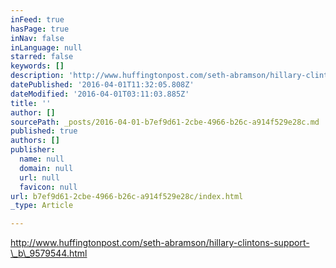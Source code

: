 ```yaml
---
inFeed: true
hasPage: true
inNav: false
inLanguage: null
starred: false
keywords: []
description: 'http://www.huffingtonpost.com/seth-abramson/hillary-clintons-support-_b_9579544.html'
datePublished: '2016-04-01T11:32:05.808Z'
dateModified: '2016-04-01T03:11:03.885Z'
title: ''
author: []
sourcePath: _posts/2016-04-01-b7ef9d61-2cbe-4966-b26c-a914f529e28c.md
published: true
authors: []
publisher:
  name: null
  domain: null
  url: null
  favicon: null
url: b7ef9d61-2cbe-4966-b26c-a914f529e28c/index.html
_type: Article

---
```

http://www.huffingtonpost.com/seth-abramson/hillary-clintons-support-\_b\_9579544.html